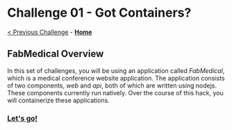 # Challenge 01 - Got Containers?

[< Previous Challenge](./Challenge-00.md) - **[Home](../README.md)**

## FabMedical Overview
In this set of challenges, you will be using an application called _FabMedical_, which is a medical conference website application.  The application consists of two components, *web* and *api*, both of which are written using nodejs. These components currently run natively. Over the course of this hack, you will containerize these applications.

### [Let's go!](Challenge-01A.md)
